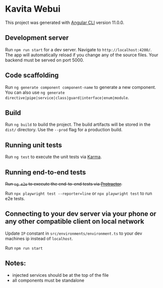 # Kavita Webui

This project was generated with [Angular CLI](https://github.com/angular/angular-cli) version 11.0.0.

## Development server

Run `npm run start` for a dev server. Navigate to `http://localhost:4200/`. The app will automatically reload if you change any of the source files.
Your backend must be served on port 5000.

## Code scaffolding

Run `ng generate component component-name` to generate a new component. You can also use `ng generate directive|pipe|service|class|guard|interface|enum|module`.

## Build

Run `ng build` to build the project. The build artifacts will be stored in the `dist/` directory. Use the `--prod` flag for a production build.

## Running unit tests

Run `ng test` to execute the unit tests via [Karma](https://karma-runner.github.io).

## Running end-to-end tests

~~Run `ng e2e` to execute the end-to-end tests via [Protractor](http://www.protractortest.org/).~~

Run `npx playwright test --reporter=line` or `npx playwright test` to run e2e tests. 

## Connecting to your dev server via your phone or any other compatible client on local network

Update `IP` constant in `src/environments/environment.ts` to your dev machines ip instead of `localhost`.

Run `npm run start`

## Notes:
- injected services should be at the top of the file
- all components must be standalone
